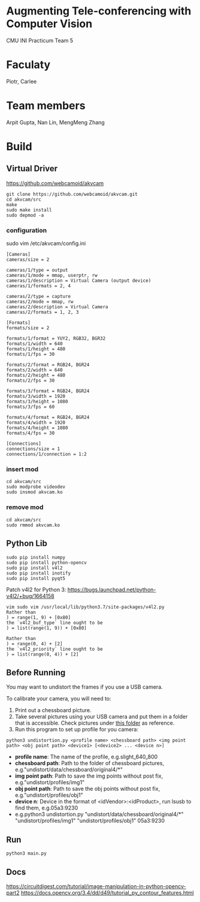 # Augmenting Tele-conferencing with Computer Vision
CMU INI Practicum Team 5

# Faculaty
Piotr, Carlee

# Team members
Arpit Gupta, Nan Lin, MengMeng Zhang


# Build
## Virtual Driver
https://github.com/webcamoid/akvcam
```
git clone https://github.com/webcamoid/akvcam.git
cd akvcam/src
make
sudo make install
sudo depmod -a
```

### configuration
sudo vim /etc/akvcam/config.ini
```
[Cameras]
cameras/size = 2

cameras/1/type = output
cameras/1/mode = mmap, userptr, rw
cameras/1/description = Virtual Camera (output device)
cameras/1/formats = 2, 4

cameras/2/type = capture
cameras/2/mode = mmap, rw
cameras/2/description = Virtual Camera
cameras/2/formats = 1, 2, 3

[Formats]
formats/size = 2

formats/1/format = YUY2, RGB32, BGR32
formats/1/width = 640
formats/1/height = 480
formats/1/fps = 30

formats/2/format = RGB24, BGR24
formats/2/width = 640
formats/2/height = 480
formats/2/fps = 30

formats/3/format = RGB24, BGR24
formats/3/width = 1920
formats/3/height = 1080
formats/3/fps = 60

formats/4/format = RGB24, BGR24
formats/4/width = 1920
formats/4/height = 1080
formats/4/fps = 30

[Connections]
connections/size = 1
connections/1/connection = 1:2
```

### insert mod
```
cd akvcam/src
sudo modprobe videodev
sudo insmod akvcam.ko
```

### remove mod
```
cd akvcam/src
sudo rmmod akvcam.ko
```

## Python Lib
```
sudo pip install numpy
sudo pip install python-opencv
sudo pip install v4l2
sudo pip install inotify
sudo pip install pyqt5
```

Patch v4l2 for Python 3:
https://bugs.launchpad.net/python-v4l2/+bug/1664158
```
vim sudo vim /usr/local/lib/python3.7/site-packages/v4l2.py
Rather than
) = range(1, 9) + [0x80] 
the `v4l2_buf_type` line ought to be
) = list(range(1, 9)) + [0x80]

Rather than
) = range(0, 4) + [2]
the `v4l2_priority` line ought to be
) = list(range(0, 4)) + [2]
```

## Before Running
You may want to undistort the frames if you use a USB camera.

To calibrate your camera, you will need to:
1. Print out a chessboard picture.
2. Take several pictures using your USB camera and put them in a folder that is accessible. 
Check pictures under 
[this folder](undistort/data/chessboard/original4) as reference.
3. Run this program to set up profile for you camera:
```
python3 undistortion.py <profile name> <chessboard path> <img point path> <obj point path> <device1> [<device2> ... <device n>]
```
* **profile name**: The name of the profile, e.g.slight_640_800
* **chessboard path**: Path to the folder of chessboard pictures, e.g."undistort/data/chessboard/original4/*"
* **img point path**: Path to save the img points without post fix, e.g."undistort/profiles/img1"
* **obj point path**: Path to save the obj points without post fix, e.g."undistort/profiles/obj1"
* **device n**: Device in the format of \<idVendor\>:\<idProduct\>, run lsusb to find them, e.g.05a3:9230
* e.g.python3 undistortion.py "undistort/data/chessboard/original4/*" "undistort/profiles/img1"
 "undistort/profiles/obj1" 05a3:9230



## Run
```
python3 main.py
```


## Docs
https://circuitdigest.com/tutorial/image-manipulation-in-python-opencv-part2
https://docs.opencv.org/3.4/dd/d49/tutorial_py_contour_features.html